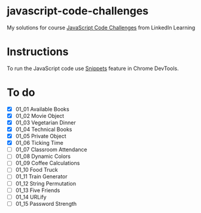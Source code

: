 # javascript-code-challenges
My solutions for course 
[JavaScript Code Challenges](https://www.linkedin.com/learning/javascript-code-challenges) from LinkedIn Learning

# Instructions
To run the JavaScript code use [Snippets](https://developer.chrome.com/docs/devtools/javascript/snippets/) feature in Chrome DevTools.

# To do
- [x] 01_01 Available Books
- [x] 01_02 Movie Object
- [x] 01_03 Vegetarian Dinner
- [x] 01_04 Technical Books
- [x] 01_05 Private Object
- [x] 01_06 Ticking Time
- [ ] 01_07 Classroom Attendance
- [ ] 01_08 Dynamic Colors
- [ ] 01_09 Coffee Calculations
- [ ] 01_10 Food Truck
- [ ] 01_11 Train Generator
- [ ] 01_12 String Permutation
- [ ] 01_13 Five Friends
- [ ] 01_14 URLify
- [ ] 01_15 Password Strength
